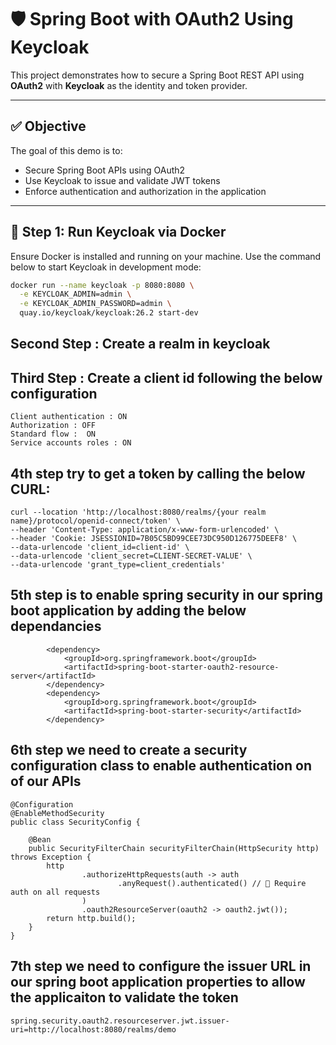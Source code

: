 # 🛡️ Spring Boot with OAuth2 Using Keycloak

This project demonstrates how to secure a Spring Boot REST API using **OAuth2** with **Keycloak** as the identity and token provider.

---

## ✅ Objective

The goal of this demo is to:
- Secure Spring Boot APIs using OAuth2
- Use Keycloak to issue and validate JWT tokens
- Enforce authentication and authorization in the application

---

## 🚀 Step 1: Run Keycloak via Docker

Ensure Docker is installed and running on your machine. Use the command below to start Keycloak in development mode:

```bash
docker run --name keycloak -p 8080:8080 \
  -e KEYCLOAK_ADMIN=admin \
  -e KEYCLOAK_ADMIN_PASSWORD=admin \
  quay.io/keycloak/keycloak:26.2 start-dev

```
## Second Step  : Create a realm in keycloak 

## Third Step : Create a client id following the below configuration 

```angular2html
Client authentication : ON
Authorization : OFF
Standard flow :  ON
Service accounts roles : ON 

```

## 4th step try to get a token by calling the below CURL:

```
curl --location 'http://localhost:8080/realms/{your realm name}/protocol/openid-connect/token' \
--header 'Content-Type: application/x-www-form-urlencoded' \
--header 'Cookie: JSESSIONID=7B05C5BD99CEE73DC950D126775DEEF8' \
--data-urlencode 'client_id=client-id' \
--data-urlencode 'client_secret=CLIENT-SECRET-VALUE' \
--data-urlencode 'grant_type=client_credentials'
```


## 5th step is to enable spring security in our spring boot application by adding the below dependancies

```angular2html
        <dependency>
            <groupId>org.springframework.boot</groupId>
            <artifactId>spring-boot-starter-oauth2-resource-server</artifactId>
        </dependency>
        <dependency>
            <groupId>org.springframework.boot</groupId>
            <artifactId>spring-boot-starter-security</artifactId>
        </dependency>

```

## 6th step we need to create a security configuration class to enable authentication on of our APIs 

```
@Configuration
@EnableMethodSecurity
public class SecurityConfig {

    @Bean
    public SecurityFilterChain securityFilterChain(HttpSecurity http) throws Exception {
        http
                .authorizeHttpRequests(auth -> auth
                        .anyRequest().authenticated() // 🔐 Require auth on all requests
                )
                .oauth2ResourceServer(oauth2 -> oauth2.jwt());
        return http.build();
    }
}

```

## 7th step we need to configure the issuer URL in our spring boot application properties to allow the applicaiton to validate the token 

```
spring.security.oauth2.resourceserver.jwt.issuer-uri=http://localhost:8080/realms/demo
```


